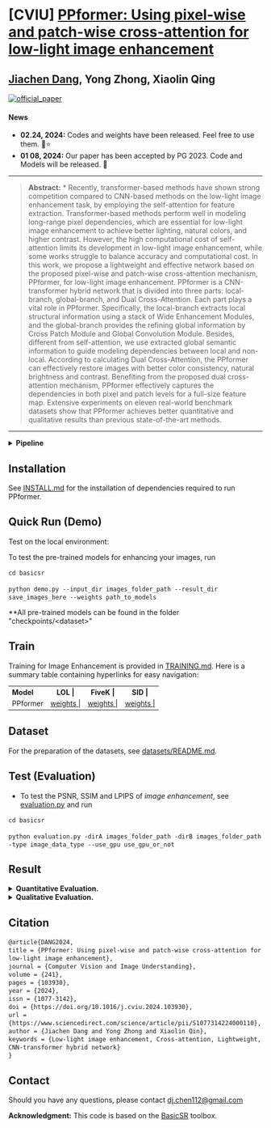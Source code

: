 # [CVIU] [PPformer: Using pixel-wise and patch-wise cross-attention for low-light image enhancement](https://www.sciencedirect.com/science/article/abs/pii/S1077314224000110)  

## [Jiachen Dang](https://github.com/DenijsonC), Yong Zhong, Xiaolin Qing
[![official_paper](https://img.shields.io/badge/PDF-Paper-blue)](https://www.sciencedirect.com/science/article/abs/pii/S1077314224000110)
#### News
- **02.24, 2024:** Codes and weights have been released. Feel free to use them. 🚀⭐
- **01 08, 2024:** Our paper has been accepted by PG 2023. Code and Models will be released. 🎉
<hr />

> **Abstract:** * Recently, transformer-based methods have shown strong competition compared to CNN-based methods on the low-light image enhancement task, by employing the self-attention for feature extraction. Transformer-based methods perform well in modeling long-range pixel dependencies, which are essential for low-light image enhancement to achieve better lighting, natural colors, and higher contrast. However, the high computational cost of self-attention limits its development in low-light image enhancement, while some works struggle to balance accuracy and computational cost. In this work, we propose a lightweight and effective network based on the proposed pixel-wise and patch-wise cross-attention mechanism, PPformer, for low-light image enhancement. PPformer is a CNN-transformer hybrid network that is divided into three parts: local-branch, global-branch, and Dual Cross-Attention. Each part plays a vital role in PPformer. Specifically, the local-branch extracts local structural information using a stack of Wide Enhancement Modules, and the global-branch provides the refining global information by Cross Patch Module and Global Convolution Module. Besides, different from self-attention, we use extracted global semantic information to guide modeling dependencies between local and non-local. According to calculating Dual Cross-Attention, the PPformer can effectively restore images with better color consistency, natural brightness and contrast. Benefiting from the proposed dual cross-attention mechanism, PPformer effectively captures the dependencies in both pixel and patch levels for a full-size feature map. Extensive experiments on eleven real-world benchmark datasets show that PPformer achieves better quantitative and qualitative results than previous state-of-the-art methods. 
<hr />

<details close>
<summary><b>Pipeline</b></summary>

![result3](./figure/pipeline.png)


</details>

## Installation

See [INSTALL.md](INSTALL.md) for the installation of dependencies required to run PPformer.

## Quick Run (Demo) 

Test on the local environment:  

To test the pre-trained models for enhancing your images, run
```
cd basicsr

python demo.py --input_dir images_folder_path --result_dir save_images_here --weights path_to_models
```
**All pre-trained models can be found in the folder "checkpoints/$<$dataset$>$"

## Train  
Training for Image Enhancement is provided in <a href="basicsr/TRAINING.md">TRAINING.md</a></td>. Here is a summary table containing hyperlinks for easy navigation:

<table>
  <tr>
    <th align="left">Model</th>
    <th align="center">LOL | </th>
    <th align="center">FiveK | </th>
    <th align="center">SID | </th>
  </tr>
  <tr>
    <td align="left">PPformer</td>
    <td align="center"><a href="checkpoints/LOL">weights | </a></td>
    <td align="center"><a href="checkpoints/5k">weights | </a></td>
    <td align="center"><a href="checkpoints/SID">weights | </a></td>
  </tr>
</table>

## Dataset
For the preparation of the datasets, see [datasets/README.md](datasets/README.md).  

## Test (Evaluation)  
 
- To test the PSNR, SSIM and LPIPS of *image enhancement*, see [evaluation.py](./evaluation.py) and run
```
cd basicsr

python evaluation.py -dirA images_folder_path -dirB images_folder_path -type image_data_type --use_gpu use_gpu_or_not
```

## Result  

<details close>
<summary><b>Quantitative Evaluation.</b></summary>

![result1](./figure/result1.png)
![result2](./figure/result2.png) 


</details>  

<details close>
<summary><b>Qualitative Evaluation.</b></summary>

![result3](./figure/visual1.png)
![result4](./figure/result2.png) 


</details>  

## Citation  

```
@article{DANG2024,
title = {PPformer: Using pixel-wise and patch-wise cross-attention for low-light image enhancement},
journal = {Computer Vision and Image Understanding},
volume = {241},
pages = {103930},
year = {2024},
issn = {1077-3142},
doi = {https://doi.org/10.1016/j.cviu.2024.103930},
url = {https://www.sciencedirect.com/science/article/pii/S1077314224000110},
author = {Jiachen Dang and Yong Zhong and Xiaolin Qin},
keywords = {Low-light image enhancement, Cross-attention, Lightweight, CNN-transformer hybrid network}
}
```
## Contact
Should you have any questions, please contact dj.chen112@gmail.com


**Acknowledgment:** This code is based on the [BasicSR](https://github.com/xinntao/BasicSR) toolbox. 
